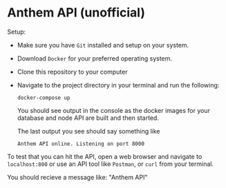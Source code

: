 # Anthem API (unofficial)

Setup:

- Make sure you have `Git` installed and setup on your system.
- Download `Docker` for your preferred operating system.
- Clone this repository to your computer
- Navigate to the project directory in your terminal and run the following:

  ```
  docker-compose up
  ```

  You should see output in the console as the docker images for your database and node API are built and then started.

  The last output you see should say something like

  ```
  Anthem API online. Listening on port 8000
  ```

To test that you can hit the API, open a web browser and navigate to `localhost:800` or use an API tool like `Postman`, or `curl` from your terminal.

You should recieve a message like: "Anthem API"
